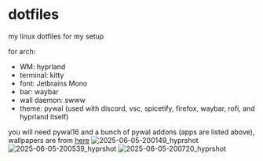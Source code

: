# dotfiles
my linux dotfiles for my setup


for arch:

- WM: hyprland
- terminal: kitty
- font: Jetbrains Mono
- bar: waybar
- wall daemon: swww
- theme: pywal (used with discord, vsc, spicetify, firefox, waybar, rofi, and hyprland itself)

you will need pywal16 and a bunch of pywal addons (apps are listed above), wallpapers are from [here](https://github.com/zhichaoh/catppuccin-wallpapers/)
![2025-06-05-200149_hyprshot](https://github.com/user-attachments/assets/5c2282c4-f0a2-4ab3-a473-2d3ec497d992)
![2025-06-05-200539_hyprshot](https://github.com/user-attachments/assets/db41b779-be4b-4825-9138-de2cccc258e3)
![2025-06-05-200720_hyprshot](https://github.com/user-attachments/assets/a010a6e9-e562-484b-bdef-00efc8de8ebd)

